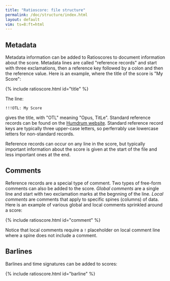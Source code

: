 ```yaml
---
title: "Ratioscore: file structure"
permalink: /doc/structure/index.html
layout: default
vim: ts=8:ft=html
---
```



<h2> Metadata </h2>

Metadata information can be added to Ratioscores to document
information about the score.  Metadata lines are called "reference records"
and start with three exclamations, then a reference key followed by a colon
and then the reference value.   Here is an example, where the title of the
score is "My Score":

{% include ratioscore.html id="title" %}
<script type="application/x-ratioscore" id="title">
!!!OTL: My Score
**dtime	**ratio
*	*Iclars
*	*ref:C3
1.5	8
1	7
2	8
*-	*-
</script>


The line:

```
!!!OTL: My Score
```

gives the title, with "OTL" meaning "Opus, TitLe".  Standard reference
records can be found on the <a target="_blank"
href="https://www.humdrum.org/reference-records/index.html">Humdrum
website</a>.  Standard reference record keys are typically three
upper-case letters, so perferrably use lowercase letters for
non-standard records.

Reference records can occur on any line in the score, but typically
important information about the score is given at the start of the
file and less important ones at the end.


<h2> Comments </h2>

Reference records are a special type of comment.  Two types of
free-form comments can also be added to the score. <i>Global
comments</i> are a single line and start with two exclamation marks
at the begnning of the line. <i>Local comments</i> are comments
that apply to specific spines (columns) of data.  Here is an example of
various global and local comments sprinkled around a score:

{% include ratioscore.html id="comment" %}
<script type="application/x-ratioscore" id="comment">
!!!OTL: My Score
!! comment
**dtime	**ratio
*	*Iclars
*	*ref:C3
!! comment
1.5	8
!	!comment
1	7
!comment	!comment
2	8
!! comment
*-	*-
!! comment
</script>

Notice that local comments require a `!` placeholder on local comment
line where a spine does not include a comment.


<h2> Barlines </h2>

Barlines and time signatures can be added to scores:


{% include ratioscore.html id="barline" %}
<script type="application/x-ratioscore" id="barline">
**recip	**ratio
*M6/8	*I#68
*	*ref:C2
=1	=1
8	8
8	9
8	10
4	11
8	9
=2	=2
8.	8
16	7
8	9
4.	8
=	=
*-	*-
</script>



